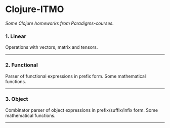 # Clojure-ITMO
*Some Clojure homeworks from Paradigms-courses.*

### 1. Linear
Operations with vectors, matrix and tensors.
* * *
### 2. Functional
Parser of functional expressions in prefix form. Some mathematical functions.
* * *
### 3. Object
Combinator parser of object expressions in prefix/suffix/infix form. Some mathematical functions.
* * *
